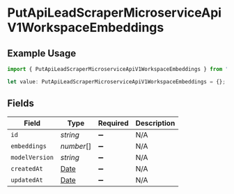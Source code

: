 # PutApiLeadScraperMicroserviceApiV1WorkspaceEmbeddings

## Example Usage

```typescript
import { PutApiLeadScraperMicroserviceApiV1WorkspaceEmbeddings } from "oppulence-backend-sdk/models/operations";

let value: PutApiLeadScraperMicroserviceApiV1WorkspaceEmbeddings = {};
```

## Fields

| Field                                                                                         | Type                                                                                          | Required                                                                                      | Description                                                                                   |
| --------------------------------------------------------------------------------------------- | --------------------------------------------------------------------------------------------- | --------------------------------------------------------------------------------------------- | --------------------------------------------------------------------------------------------- |
| `id`                                                                                          | *string*                                                                                      | :heavy_minus_sign:                                                                            | N/A                                                                                           |
| `embeddings`                                                                                  | *number*[]                                                                                    | :heavy_minus_sign:                                                                            | N/A                                                                                           |
| `modelVersion`                                                                                | *string*                                                                                      | :heavy_minus_sign:                                                                            | N/A                                                                                           |
| `createdAt`                                                                                   | [Date](https://developer.mozilla.org/en-US/docs/Web/JavaScript/Reference/Global_Objects/Date) | :heavy_minus_sign:                                                                            | N/A                                                                                           |
| `updatedAt`                                                                                   | [Date](https://developer.mozilla.org/en-US/docs/Web/JavaScript/Reference/Global_Objects/Date) | :heavy_minus_sign:                                                                            | N/A                                                                                           |